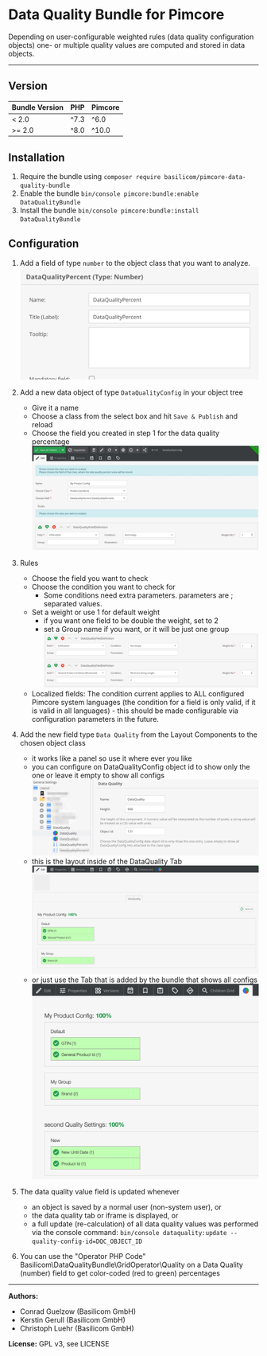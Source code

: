 # Data Quality Bundle for Pimcore

Depending on user-configurable weighted rules (data quality configuration objects)
one- or multiple quality values are computed and stored in data objects.

-------

## Version

| Bundle Version | PHP | Pimcore |
| ----------- | -----------| ----------- |
| &lt; 2.0 | ^7.3 | ^6.0 |
| &gt;= 2.0 | ^8.0 | ^10.0 |

## Installation
1. Require the bundle using ``composer require basilicom/pimcore-data-quality-bundle``
3. Enable the bundle ``bin/console pimcore:bundle:enable DataQualityBundle``
3. Install the bundle ``bin/console pimcore:bundle:install DataQualityBundle``

## Configuration
1. Add a field of type ``number`` to the object class that you want to analyze.
![](documentation/data-quality-field-for-percentage.jpg)

2. Add a new data object of type ``DataQualityConfig`` in your object tree
   * Give it a name
   * Choose a class from the select box and hit ``Save & Publish`` and reload
   * Choose the field you created in step 1 for the data quality percentage
   ![](documentation/data-quality-config-object.jpg)
   
3. Rules
   * Choose the field you want to check
   * Choose the condition you want to check for
      * Some conditions need extra parameters. parameters are ; separated values.
   * Set a weight or use 1 for default weight
      * if you want one field to be double the weight, set to 2
      * set a Group name if you want, or it will be just one group
      ![](documentation/data-quality-rules.jpg)
   * Localized fields: The condition current applies to ALL configured
     Pimcore system languages (the condition for a field is only valid, if
     it is valid in all languages) - this should be made configurable via
     configuration parameters in the future.
      
4. Add the new field type ``Data Quality`` from the Layout Components to the chosen object class
   * it works like a panel so use it where ever you like
   * you can configure on DataQualityConfig object id to show only the one or leave it empty to show all configs
   ![](documentation/data-quality-layout-field.jpg)
   * this is the layout inside of the DataQuality Tab
   ![](documentation/data-quality-field.jpg)
   * or just use the Tab that is added by the bundle that shows all configs
   ![](documentation/data-quality-tab.jpg)
 
5. The data quality value field is updated whenever 
   * an object is saved by a normal user (non-system user), or
   * the data quality tab or iframe is displayed, or
   * a full update (re-calculation) of all
     data quality values was performed via the console command:
   ``bin/console dataquality:update --quality-config-id=DQC_OBJECT_ID``
  
6. You can use the "Operator PHP Code" Basilicom\DataQualityBundle\GridOperator\Quality
   on a Data Quality (number) field to get color-coded (red to green) percentages  


-------

**Authors:** 

* Conrad Guelzow (Basilicom GmbH)
* Kerstin Gerull (Basilicom GmbH)
* Christoph Luehr (Basilicom GmbH)

**License:** GPL v3, see LICENSE
